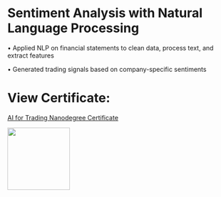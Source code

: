 # Sentiment Analysis with Natural Language Processing

•	Applied NLP on financial statements to clean data, process text, and extract features 

•	Generated trading signals based on company-specific sentiments

# View Certificate:
[AI for Trading Nanodegree Certificate](https://graduation.udacity.com/confirm/C9UGL2Q)

<img src="https://github.com/ejenkins-001/artificial-intelligence-for-trading/blob/master/logo.png" height="140">
